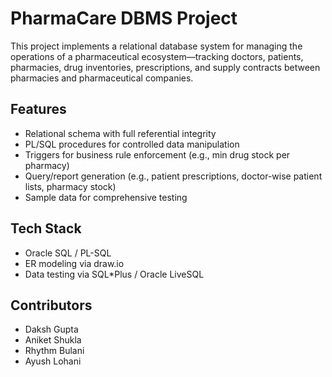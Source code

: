 # PharmaCare DBMS Project
This project implements a relational database system for managing the operations of a pharmaceutical ecosystem—tracking doctors, patients, pharmacies, drug inventories, prescriptions, and supply contracts between pharmacies and pharmaceutical companies.

## Features
- Relational schema with full referential integrity
- PL/SQL procedures for controlled data manipulation
- Triggers for business rule enforcement (e.g., min drug stock per pharmacy)
- Query/report generation (e.g., patient prescriptions, doctor-wise patient lists, pharmacy stock)
- Sample data for comprehensive testing

## Tech Stack
- Oracle SQL / PL-SQL
- ER modeling via draw.io
- Data testing via SQL*Plus / Oracle LiveSQL

## Contributors
- Daksh Gupta 
- Aniket Shukla 
- Rhythm Bulani
- Ayush Lohani
